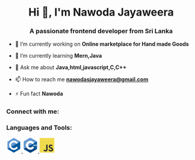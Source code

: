 <h1 align="center">Hi 👋, I'm Nawoda Jayaweera</h1>
<h3 align="center">A passionate frontend developer from Sri Lanka</h3>

- 🔭 I’m currently working on **Online marketplace for Hand made Goods**

- 🌱 I’m currently learning **Mern,Java**

- 💬 Ask me about **Java,html,javascript,C,C++**

- 📫 How to reach me **nawodasjayaweera@gmail.com**

- ⚡ Fun fact **Nawoda**

<h3 align="left">Connect with me:</h3>
<p align="left">
</p>

<h3 align="left">Languages and Tools:</h3>
<p align="left"> <a href="https://www.cprogramming.com/" target="_blank" rel="noreferrer"> <img src="https://raw.githubusercontent.com/devicons/devicon/master/icons/c/c-original.svg" alt="c" width="40" height="40"/> </a> <a href="https://www.w3schools.com/cpp/" target="_blank" rel="noreferrer"> <img src="https://raw.githubusercontent.com/devicons/devicon/master/icons/cplusplus/cplusplus-original.svg" alt="cplusplus" width="40" height="40"/> </a> <a href="https://developer.mozilla.org/en-US/docs/Web/JavaScript" target="_blank" rel="noreferrer"> <img src="https://raw.githubusercontent.com/devicons/devicon/master/icons/javascript/javascript-original.svg" alt="javascript" width="40" height="40"/> </a> </p>

